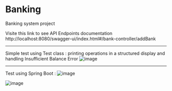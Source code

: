 # Banking
Banking system project

Visite this link to see API Endpoints documentation
http://localhost:8080/swagger-ui/index.html#/bank-controller/addBank
___
Simple test using Test class :
printing operations in a structured display and handling Insufficient Balance Error
![image](https://github.com/user-attachments/assets/f03eb64e-63cc-42ce-b9c7-24d5b9169bd1)
___
Test using Spring Boot :
![image](https://github.com/user-attachments/assets/259fadb4-3c8d-4620-beaf-7b5064a045a2)

![image](https://github.com/user-attachments/assets/f3340820-87d8-42b9-afa8-ae15f290cd0f)
